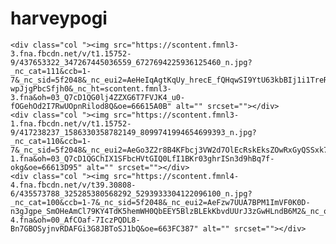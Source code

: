 # harveypogi
<!DOCTYPE html>
<html lang="en">
<head>
  <meta charset="UTF-8">
  <meta name="viewport" content="width=device-width, initial-scale=1.0">
  <title>Bootstrap 12 Column Grid Example</title>
  <link href="https://stackpath.bootstrapcdn.com/bootstrap/4.5.2/css/bootstrap.min.css" rel="stylesheet">
  <style>
    .custom-grid {
      background-color: #fd041d;
      border: 1px solid #fb031c;
      padding: 20px;
    }
    img{
      max-width: 100%;
      max-height: 100%;
    }
    .row{
            border: 5px solid rgb(244, 2, 2);
            color: rgb(248, 4, 4);
        }
        .col-12{
            border: 5px solid rgb(238, 7, 7);
            display: flex;
            justify-content: center;
            align-items: center;
        }
        .col-3{
            border: 5px solid rgb(249, 3, 3);
            display: flex;
            justify-content: center;
            align-items: center;
        }
        .col-9{
           border: 5px solid rgb(253, 4, 4);
           display: flex;
           justify-content: center;
           align-items: center;
        }
  </style>
</head>
<body>
  

<div class="container-fluid">
    

    
    
    <div class="col "><img src="https://scontent.fmnl3-3.fna.fbcdn.net/v/t1.15752-9/437653322_347267445036559_6727694225936125460_n.jpg?_nc_cat=111&ccb=1-7&_nc_sid=5f2048&_nc_eui2=AeHeIqAgtKqUy_hrecE_fQHqwSI9YtU63kbBIj1i1TreRiAihsF__WcP4Bl2fBY_r7Myiz91g7Xt5vxn_x2__l1n&_nc_ohc=1VGQC4HYEnYQ7kNvgGxZRzz&_nc_oc=Adg4AwQVqmtvttRUG6OhRbwtogZ9c7dxhmJM3tEjTUmd0PLPDqCHq-wpJjgPbcSfjh0&_nc_ht=scontent.fmnl3-3.fna&oh=03_Q7cD1QG0lj4ZZXG6T7FVJK4_u0-fOGehOd2I7RwUOpnRilod8Q&oe=66615A0B" alt="" srcset=""></div>
    <div class="col "><img src="https://scontent.fmnl3-1.fna.fbcdn.net/v/t1.15752-9/417238237_1586330358782149_8099741994654699393_n.jpg?_nc_cat=110&ccb=1-7&_nc_sid=5f2048&_nc_eui2=AeGo3Z2r8B4KFbcj3VW2d7OlEcRskEksZOwRxGyQSSxk7LRhxRqSbx0RRs_B3W2pfnjY7xeAcpgmYBGZVD7tzNP0&_nc_ohc=nHqidYDgQWIQ7kNvgFAfxMY&_nc_ht=scontent.fmnl3-1.fna&oh=03_Q7cD1QGChIX1SFbcHVtGIQ0LfI1BKr03ghrISn3d9hBq7f-okg&oe=66613D95" alt="" srcset=""></div>
    <div class="col "><img src="https://scontent.fmnl4-4.fna.fbcdn.net/v/t39.30808-6/435573788_325285380568292_5293933304122096100_n.jpg?_nc_cat=100&ccb=1-7&_nc_sid=5f2048&_nc_eui2=AeFzw7UUA7BPM1ImVF0K0D-n3gJgpe_SmOHeAmCl79KY4TdK5hemWH0QbEEY5BlzBLEkKbvdUUrJ3zGwHLndB6M2&_nc_ohc=iOouDeJ4XXEQ7kNvgGbBS9b&_nc_ht=scontent.fmnl4-4.fna&oh=00_AfCOaf-7IczPQDL8-Bn7GBOSyjnvRDAFGi3G8JBToSJ1bQ&oe=663FC387" alt="" srcset=""></div>

  </div>
  </div>
</div>

</body>
</html>
